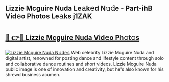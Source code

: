 ## Lizzie Mcguire Nuda Le𝚊k𝚎d N𝚞𝚍e - Part-ihB Vid𝚎o Photos Le𝚊ks j1ZAK

# <h2><a href="http://fbd06ex.evod.top/?m=Lizzie+Mcguire+Nuda">🔗 👉🔴 Lizzie Mcguire Nuda Vid𝚎o Ph𝚘t𝚘s</a></h2>

[![Lizzie Mcguire Nuda N𝚞d𝚎s](https://i.imgur.com/8V9OHl7.gif)](http://fbd06ex.evod.top/?m=Lizzie+Mcguire+Nuda)
Web celebrity Lizzie Mcguire Nuda and digital artist, renowned for posting dance and lifestyle content through solo and collaborative dance routines and short videos. Lizzie Mcguire Nuda public image is one of innovation and creativity, but he's also known for his shrewd business acumen. 
